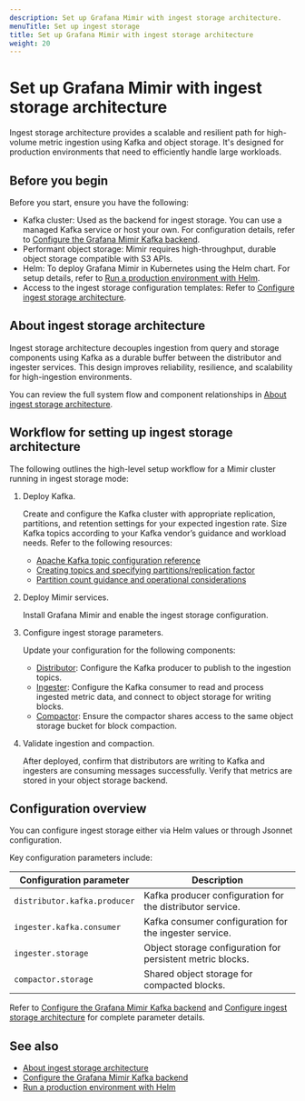 ```yaml
---
description: Set up Grafana Mimir with ingest storage architecture.
menuTitle: Set up ingest storage
title: Set up Grafana Mimir with ingest storage architecture
weight: 20
---
```


# Set up Grafana Mimir with ingest storage architecture

Ingest storage architecture provides a scalable and resilient path for high-volume metric ingestion using Kafka and object storage. It's designed for production environments that need to efficiently handle large workloads.

## Before you begin

Before you start, ensure you have the following:

 - Kafka cluster: Used as the backend for ingest storage. You can use a managed Kafka service or host your own. For configuration details, refer to [Configure the Grafana Mimir Kafka backend](https://grafana.com/docs/mimir/<MIMIR_VERSION>/configure/configure-kafka-backend/).
- Performant object storage: Mimir requires high-throughput, durable object storage compatible with S3 APIs.
 - Helm: To deploy Grafana Mimir in Kubernetes using the Helm chart. For setup details, refer to [Run a production environment with Helm](https://grafana.com/docs/helm-charts/mimir-distributed/latest/run-production-environment-with-helm/).
 - Access to the ingest storage configuration templates: Refer to [Configure ingest storage architecture](https://grafana.com/docs/mimir/<MIMIR_VERSION>/set-up/jsonnet/configure-ingest-storage/).

## About ingest storage architecture

Ingest storage architecture decouples ingestion from query and storage components using Kafka as a durable buffer between the distributor and ingester services. This design improves reliability, resilience, and scalability for high-ingestion environments.

 You can review the full system flow and component relationships in [About ingest storage architecture](https://grafana.com/docs/mimir/<MIMIR_VERSION>/get-started/about-grafana-mimir-architecture/about-ingest-storage-architecture/).

## Workflow for setting up ingest storage architecture

The following outlines the high-level setup workflow for a Mimir cluster running in ingest storage mode:

1. Deploy Kafka.  

   Create and configure the Kafka cluster with appropriate replication, partitions, and retention settings for your expected ingestion rate. Size Kafka topics according to your Kafka vendor’s guidance and workload needs. Refer to the following resources:
   - [Apache Kafka topic configuration reference](https://kafka.apache.org/38/generated/topic_config.html)
   - [Creating topics and specifying partitions/replication factor](https://kafka.apache.org/24/documentation.html)
   - [Partition count guidance and operational considerations](https://docs.confluent.io/kafka/operations-tools/partition-determination.html)

1. Deploy Mimir services.  

   Install Grafana Mimir and enable the ingest storage configuration.

1. Configure ingest storage parameters.

   Update your configuration for the following components:
   - [Distributor](https://grafana.com/docs/mimir/<MIMIR_VERSION>/references/architecture/components/distributor/): Configure the Kafka producer to publish to the ingestion topics.
   - [Ingester](https://grafana.com/docs/mimir/<MIMIR_VERSION>/references/architecture/components/ingester/): Configure the Kafka consumer to read and process ingested metric data, and connect to object storage for writing blocks.
   - [Compactor](https://grafana.com/docs/mimir/<MIMIR_VERSION>/references/architecture/components/compactor/): Ensure the compactor shares access to the same object storage bucket for block compaction.

1. Validate ingestion and compaction.
 
   After deployed, confirm that distributors are writing to Kafka and ingesters are consuming messages successfully. Verify that metrics are stored in your object storage backend.

## Configuration overview

You can configure ingest storage either via Helm values or through Jsonnet configuration.

Key configuration parameters include:

| Configuration parameter     | Description                                                   |
| --------------------------- | ------------------------------------------------------------- |
| `distributor.kafka.producer` | Kafka producer configuration for the distributor service.     |
| `ingester.kafka.consumer`     | Kafka consumer configuration for the ingester service.        |
| `ingester.storage`            | Object storage configuration for persistent metric blocks.    |
| `compactor.storage`           | Shared object storage for compacted blocks.                   |

 Refer to [Configure the Grafana Mimir Kafka backend](https://grafana.com/docs/mimir/<MIMIR_VERSION>/configure/configure-kafka-backend/) and [Configure ingest storage architecture](https://grafana.com/docs/mimir/<MIMIR_VERSION>/set-up/jsonnet/configure-ingest-storage/) for complete parameter details.

## See also

 - [About ingest storage architecture](https://grafana.com/docs/mimir/<MIMIR_VERSION>/get-started/about-grafana-mimir-architecture/about-ingest-storage-architecture/)
 - [Configure the Grafana Mimir Kafka backend](https://grafana.com/docs/mimir/<MIMIR_VERSION>/configure/configure-kafka-backend/)
 - [Run a production environment with Helm](https://grafana.com/docs/helm-charts/mimir-distributed/latest/run-production-environment-with-helm/)



